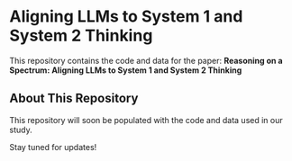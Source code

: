 # Aligning LLMs to System 1 and System 2 Thinking
This repository contains the code and data for the paper:  **Reasoning on a Spectrum: Aligning LLMs to System 1 and System 2 Thinking**


## About This Repository  
This repository will soon be populated with the code and data used in our study.

Stay tuned for updates!  

